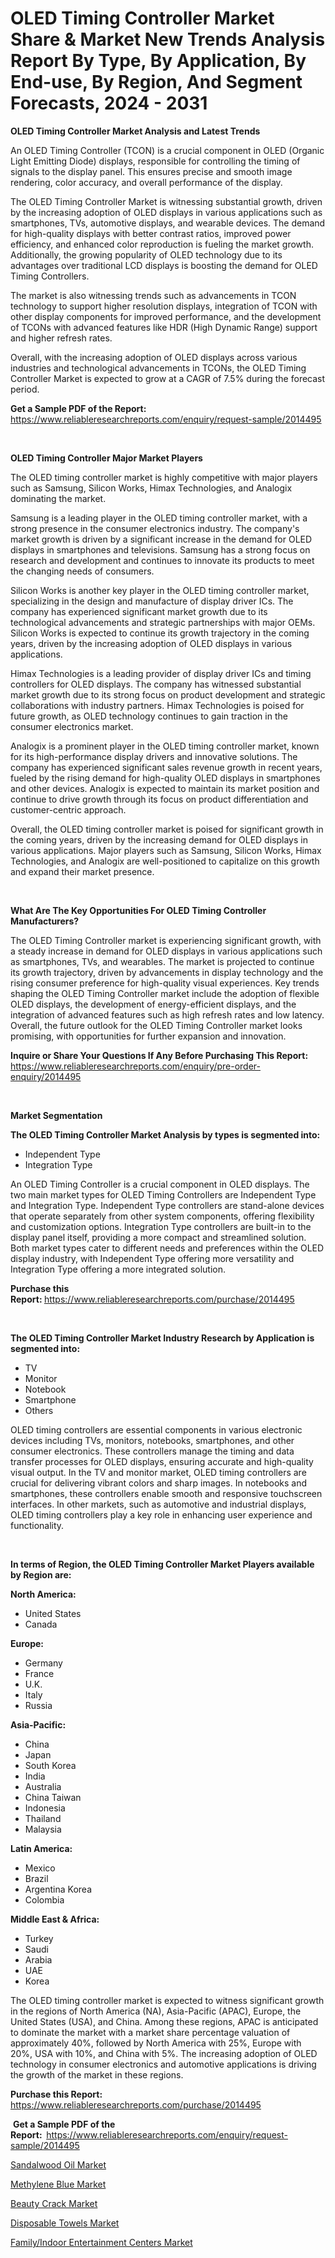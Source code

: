 <p><h1>OLED Timing Controller Market Share & Market New Trends Analysis Report By Type, By Application, By End-use, By Region, And Segment Forecasts, 2024 - 2031</h1></p><p><strong>OLED Timing Controller Market Analysis and Latest Trends</strong></p>
<p><p>An OLED Timing Controller (TCON) is a crucial component in OLED (Organic Light Emitting Diode) displays, responsible for controlling the timing of signals to the display panel. This ensures precise and smooth image rendering, color accuracy, and overall performance of the display.</p><p>The OLED Timing Controller Market is witnessing substantial growth, driven by the increasing adoption of OLED displays in various applications such as smartphones, TVs, automotive displays, and wearable devices. The demand for high-quality displays with better contrast ratios, improved power efficiency, and enhanced color reproduction is fueling the market growth. Additionally, the growing popularity of OLED technology due to its advantages over traditional LCD displays is boosting the demand for OLED Timing Controllers.</p><p>The market is also witnessing trends such as advancements in TCON technology to support higher resolution displays, integration of TCON with other display components for improved performance, and the development of TCONs with advanced features like HDR (High Dynamic Range) support and higher refresh rates.</p><p>Overall, with the increasing adoption of OLED displays across various industries and technological advancements in TCONs, the OLED Timing Controller Market is expected to grow at a CAGR of 7.5% during the forecast period.</p></p>
<p><strong>Get a Sample PDF of the Report:&nbsp;</strong> <a href="https://www.reliableresearchreports.com/enquiry/request-sample/2014495">https://www.reliableresearchreports.com/enquiry/request-sample/2014495</a></p>
<p>&nbsp;</p>
<p><strong>OLED Timing Controller Major Market Players</strong></p>
<p><p>The OLED timing controller market is highly competitive with major players such as Samsung, Silicon Works, Himax Technologies, and Analogix dominating the market. </p><p>Samsung is a leading player in the OLED timing controller market, with a strong presence in the consumer electronics industry. The company's market growth is driven by a significant increase in the demand for OLED displays in smartphones and televisions. Samsung has a strong focus on research and development and continues to innovate its products to meet the changing needs of consumers. </p><p>Silicon Works is another key player in the OLED timing controller market, specializing in the design and manufacture of display driver ICs. The company has experienced significant market growth due to its technological advancements and strategic partnerships with major OEMs. Silicon Works is expected to continue its growth trajectory in the coming years, driven by the increasing adoption of OLED displays in various applications.</p><p>Himax Technologies is a leading provider of display driver ICs and timing controllers for OLED displays. The company has witnessed substantial market growth due to its strong focus on product development and strategic collaborations with industry partners. Himax Technologies is poised for future growth, as OLED technology continues to gain traction in the consumer electronics market.</p><p>Analogix is a prominent player in the OLED timing controller market, known for its high-performance display drivers and innovative solutions. The company has experienced significant sales revenue growth in recent years, fueled by the rising demand for high-quality OLED displays in smartphones and other devices. Analogix is expected to maintain its market position and continue to drive growth through its focus on product differentiation and customer-centric approach.</p><p>Overall, the OLED timing controller market is poised for significant growth in the coming years, driven by the increasing demand for OLED displays in various applications. Major players such as Samsung, Silicon Works, Himax Technologies, and Analogix are well-positioned to capitalize on this growth and expand their market presence.</p></p>
<p>&nbsp;</p>
<p><strong>What Are The Key Opportunities For OLED Timing Controller Manufacturers?</strong></p>
<p><p>The OLED Timing Controller market is experiencing significant growth, with a steady increase in demand for OLED displays in various applications such as smartphones, TVs, and wearables. The market is projected to continue its growth trajectory, driven by advancements in display technology and the rising consumer preference for high-quality visual experiences. Key trends shaping the OLED Timing Controller market include the adoption of flexible OLED displays, the development of energy-efficient displays, and the integration of advanced features such as high refresh rates and low latency. Overall, the future outlook for the OLED Timing Controller market looks promising, with opportunities for further expansion and innovation.</p></p>
<p><strong>Inquire or Share Your Questions If Any Before Purchasing This Report:</strong> <a href="https://www.reliableresearchreports.com/enquiry/pre-order-enquiry/2014495">https://www.reliableresearchreports.com/enquiry/pre-order-enquiry/2014495</a></p>
<p>&nbsp;</p>
<p><strong>Market Segmentation</strong></p>
<p><strong>The OLED Timing Controller Market Analysis by types is segmented into:</strong></p>
<p><ul><li>Independent Type</li><li>Integration Type</li></ul></p>
<p><p>An OLED Timing Controller is a crucial component in OLED displays. The two main market types for OLED Timing Controllers are Independent Type and Integration Type. Independent Type controllers are stand-alone devices that operate separately from other system components, offering flexibility and customization options. Integration Type controllers are built-in to the display panel itself, providing a more compact and streamlined solution. Both market types cater to different needs and preferences within the OLED display industry, with Independent Type offering more versatility and Integration Type offering a more integrated solution.</p></p>
<p><strong>Purchase this Report:&nbsp;</strong><a href="https://www.reliableresearchreports.com/purchase/2014495">https://www.reliableresearchreports.com/purchase/2014495</a></p>
<p>&nbsp;</p>
<p><strong>The OLED Timing Controller Market Industry Research by Application is segmented into:</strong></p>
<p><ul><li>TV</li><li>Monitor</li><li>Notebook</li><li>Smartphone</li><li>Others</li></ul></p>
<p><p>OLED timing controllers are essential components in various electronic devices including TVs, monitors, notebooks, smartphones, and other consumer electronics. These controllers manage the timing and data transfer processes for OLED displays, ensuring accurate and high-quality visual output. In the TV and monitor market, OLED timing controllers are crucial for delivering vibrant colors and sharp images. In notebooks and smartphones, these controllers enable smooth and responsive touchscreen interfaces. In other markets, such as automotive and industrial displays, OLED timing controllers play a key role in enhancing user experience and functionality.</p></p>
<p>&nbsp;</p>
<p><strong>In terms of Region, the OLED Timing Controller Market Players available by Region are:</strong></p>
<p>
    <p> <strong> North America: </strong>
        <ul>
            <li>United States</li>
            <li>Canada</li>
        </ul>
        </p> 
    <p> <strong> Europe: </strong>
        <ul>
            <li>Germany</li>
            <li>France</li>
            <li>U.K.</li>
            <li>Italy</li>
            <li>Russia</li>
        </ul>
        </p> 
    <p> <strong> Asia-Pacific: </strong>
        <ul>
            <li>China</li>
            <li>Japan</li>
            <li>South Korea</li>
            <li>India</li>
            <li>Australia</li>
            <li>China Taiwan</li>
            <li>Indonesia</li>
            <li>Thailand</li>
            <li>Malaysia</li>
        </ul>
        </p> 
    <p> <strong> Latin America: </strong>
        <ul>
            <li>Mexico</li>
            <li>Brazil</li>
            <li>Argentina Korea</li>
            <li>Colombia</li>
        </ul>
        </p> 
    <p> <strong> Middle East & Africa: </strong>
        <ul>
            <li>Turkey</li>
            <li>Saudi</li>
            <li>Arabia</li>
            <li>UAE</li>
            <li>Korea</li>
        </ul>
    </p>
    </p>
<p><p>The OLED timing controller market is expected to witness significant growth in the regions of North America (NA), Asia-Pacific (APAC), Europe, the United States (USA), and China. Among these regions, APAC is anticipated to dominate the market with a market share percentage valuation of approximately 40%, followed by North America with 25%, Europe with 20%, USA with 10%, and China with 5%. The increasing adoption of OLED technology in consumer electronics and automotive applications is driving the growth of the market in these regions.</p></p>
<p><strong>Purchase this Report: </strong><a href="https://www.reliableresearchreports.com/purchase/2014495">https://www.reliableresearchreports.com/purchase/2014495</a></p>
<p>&nbsp;<strong>Get a Sample PDF of the Report:&nbsp;&nbsp;</strong><a href="https://www.reliableresearchreports.com/enquiry/request-sample/2014495">https://www.reliableresearchreports.com/enquiry/request-sample/2014495</a></p>
<p><strong></strong></p>
<p><p><a href="https://view.publitas.com/reportprime-1/sandalwood-oil-market-size-market-share-and-global-market-analysis-report-2024-2031/">Sandalwood Oil Market</a></p><p><a href="https://view.publitas.com/reportprime-1/methylene-blue-market-provides-a-comprehensive-analysis-including-a-macro-overview-of-the-market-as-well-as-micro-details-such-as-market-size-and-competitive-landscape/">Methylene Blue Market</a></p><p><a href="https://metal-farmhouse-e95.notion.site/Insights-into-Beauty-Crack-Market-Size-Analysing-Market-Share-Trends-and-Growth-from-2024-to-2031-d8bb2a3df31c4d1c9cd5ada0ce0e8f37">Beauty Crack Market</a></p><p><a href="https://gratis-rainforest-2ca.notion.site/Global-Disposable-Towels-Market-by-Types-Applications-and-Major-Players-with-Regional-Growth-Rate-2cf3b37ffa7b4aaead16276ae863dd12">Disposable Towels Market</a></p><p><a href="https://crocus-run-b5a.notion.site/Decoding-the-Family-Indoor-Entertainment-Centers-Market-A-Deep-Dive-into-the-Latest-Market-Trends--e101ed395c4d4b1fb26972ff4b97ee7e">Family/Indoor Entertainment Centers Market</a></p></p>